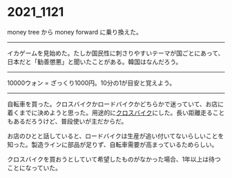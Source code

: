 # 2021_1121

money tree から money forward に乗り換えた。

* * *

イカゲームを見始めた。たしか国民性に刺さりやすいテーマが国ごとにあって、日本だと「勧善懲悪」と聞いたことがある。韓国はなんだろう。

* * *

10000ウォン = ざっくり1000円。10分の1が目安と覚えよう。

* * *

自転車を買った。クロスバイクかロードバイクかどちらかで迷っていて、お店に着くまでに決めようと思った。用途的に[クロスバイク](http://d.hatena.ne.jp/keyword/%A5%AF%A5%ED%A5%B9%A5%D0%A5%A4%A5%AF)にした。長い距離走ることもあるだろうけど、普段使いが主だからだ。

お店のひとと話していると、ロードバイクは生産が追い付いてないらしいことを知った。製造ラインに部品が足りず、自転車需要が高まっているためらしい。

クロスバイクを買おうとしていて希望したものがなかった場合、1年以上は待つことになっていた。